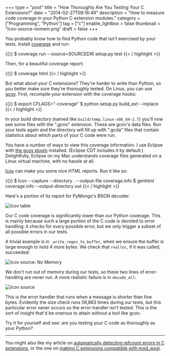 +++
type = "post"
title = "How Thoroughly Are You Testing Your C Extensions?"
date = "2014-02-27T09:16:49"
description = "How to measure code coverage in your Python C extension modules."
category = ["Programming", "Python"]
tag = ["c"]
enable_lightbox = false
thumbnail = "lcov-source-nomem.png"
draft = false
+++

<p>You probably know how to find Python code that isn't exercised by your tests. Install <a href="http://nedbatchelder.com/code/coverage/">coverage</a> and run:</p>

{{<highlight plain>}}
$ coverage run --source=SOURCEDIR setup.py test
{{< / highlight >}}

<p>Then, for a beautiful coverage report:</p>

{{<highlight plain>}}
$ coverage html
{{< / highlight >}}

<p>But what about your C extensions? They're harder to write than Python, so you better make sure they're thoroughly tested. On Linux, you can use <a href="http://gcc.gnu.org/onlinedocs/gcc-4.8.2/gcc/Gcov.html">gcov</a>. First, recompile your extension with the coverage hooks:</p>

{{<highlight plain>}}
$ export CFLAGS="-coverage"
$ python setup.py build_ext --inplace
{{< / highlight >}}

<p>In your build directory (named like <code>build/temp.linux-x86_64-2.7</code>) you'll now see some files with the ".gcno" extension. These are gcov's data files. Run your tests again and the directory will fill up with ".gcda" files that contain statistics about which parts of your C code were run.</p>
<p>You have a number of ways to view this coverage information. I use Eclipse with <a href="http://wiki.eclipse.org/Linux_Tools_Project/GCov/User_Guide">the gcov plugin</a> installed. (Eclipse CDT includes it by default.) Delightfully, Eclipse on my Mac understands coverage files generated on a Linux virtual machine, with no hassle at all.</p>
<p><a href="http://ltp.sourceforge.net/coverage/lcov.php">lcov</a> can make you some nice HTML reports. Run it like so:</p>

{{<highlight plain>}}
$ lcov --capture --directory . --output-file coverage.info
$ genhtml coverage.info --output-directory out
{{< / highlight >}}

<p>Here's a portion of its report for PyMongo's BSON decoder:</p>
<p><img alt="lcov table" src="lcov-table.png" style="display:block; margin-left:auto; margin-right:auto;" title="lcov table"/></p>
<p>Our C code coverage is significantly lower than our Python coverage. This is mainly because such a large portion of the C code is devoted to error handling: it checks for <em>every</em> possible error, but we only trigger a subset of all possible errors in our tests. </p>
<p>A trivial example is in <code>_write_regex_to_buffer</code>, when we ensure the buffer is large enough to hold 4 more bytes. We check that <code>realloc</code>, if it was called, succeeded:</p>
<p><img alt="lcov source: No Memory" src="lcov-source-nomem.png" style="display:block; margin-left:auto; margin-right:auto;" title="lcov source: No Memory"/></p>
<p>We don't run out of memory during our tests, so these two lines of error-handling are never run. A more realistic failure is in <code>decode_all</code>:</p>
<p><img alt="lcov source" src="lcov-source.png" style="display:block; margin-left:auto; margin-right:auto;" title="lcov source"/></p>
<p>This is the error handler that runs when a message is shorter than five bytes. Evidently the size check runs 56,883 times during our tests, but this particular error never occurs so the error-handler isn't tested. This is the sort of insight that'd be onerous to attain without a tool like gcov.</p>
<p>Try it for yourself and see: are you testing your C code as thoroughly as your Python?</p>
<hr/>
<p>You might also like my article on <a href="/analyzing-python-c-extensions-with-cpychecker/">automatically detecting refcount errors in C extensions</a>, or the one on <a href="/python-c-extensions-and-mod-wsgi/">making C extensions compatible with mod_wsgi</a>.</p>

